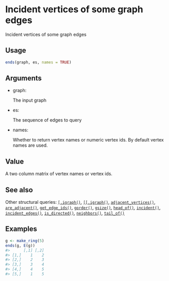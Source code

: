 # Incident vertices of some graph edges

Incident vertices of some graph edges

## Usage

``` r
ends(graph, es, names = TRUE)
```

## Arguments

- graph:

  The input graph

- es:

  The sequence of edges to query

- names:

  Whether to return vertex names or numeric vertex ids. By default
  vertex names are used.

## Value

A two column matrix of vertex names or vertex ids.

## See also

Other structural queries:
[`[.igraph()`](https://r.igraph.org/reference/sub-.igraph.md),
[`[[.igraph()`](https://r.igraph.org/reference/sub-sub-.igraph.md),
[`adjacent_vertices()`](https://r.igraph.org/reference/adjacent_vertices.md),
[`are_adjacent()`](https://r.igraph.org/reference/are_adjacent.md),
[`get_edge_ids()`](https://r.igraph.org/reference/get_edge_ids.md),
[`gorder()`](https://r.igraph.org/reference/gorder.md),
[`gsize()`](https://r.igraph.org/reference/gsize.md),
[`head_of()`](https://r.igraph.org/reference/head_of.md),
[`incident()`](https://r.igraph.org/reference/incident.md),
[`incident_edges()`](https://r.igraph.org/reference/incident_edges.md),
[`is_directed()`](https://r.igraph.org/reference/is_directed.md),
[`neighbors()`](https://r.igraph.org/reference/neighbors.md),
[`tail_of()`](https://r.igraph.org/reference/tail_of.md)

## Examples

``` r
g <- make_ring(5)
ends(g, E(g))
#>      [,1] [,2]
#> [1,]    1    2
#> [2,]    2    3
#> [3,]    3    4
#> [4,]    4    5
#> [5,]    1    5
```
